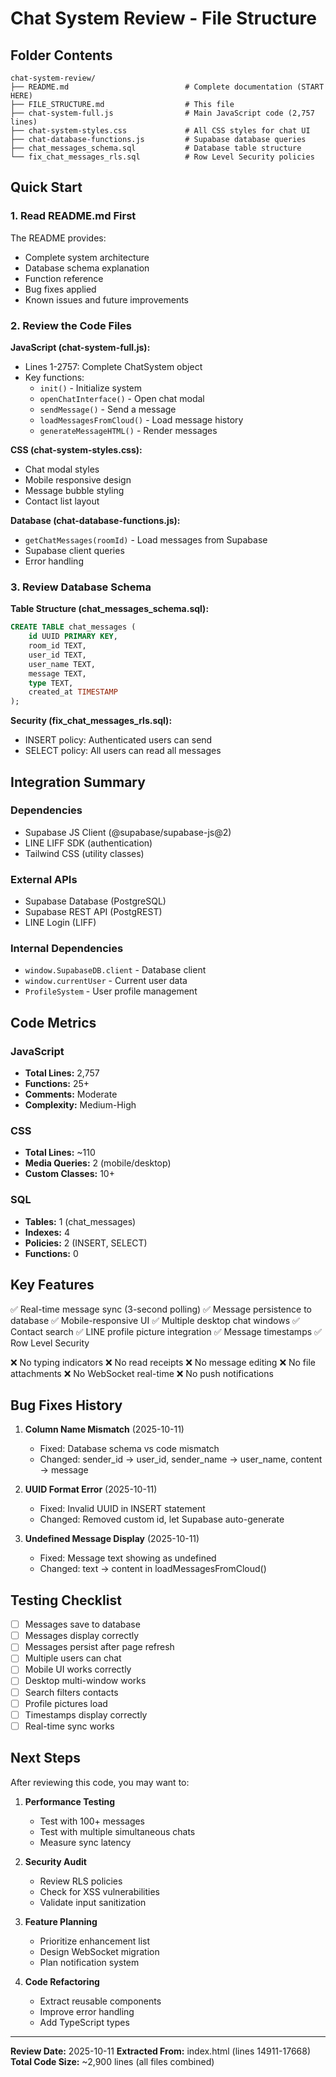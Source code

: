 # Chat System Review - File Structure

## Folder Contents

```
chat-system-review/
├── README.md                          # Complete documentation (START HERE)
├── FILE_STRUCTURE.md                  # This file
├── chat-system-full.js                # Main JavaScript code (2,757 lines)
├── chat-system-styles.css             # All CSS styles for chat UI
├── chat-database-functions.js         # Supabase database queries
├── chat_messages_schema.sql           # Database table structure
└── fix_chat_messages_rls.sql          # Row Level Security policies
```

## Quick Start

### 1. Read README.md First
The README provides:
- Complete system architecture
- Database schema explanation
- Function reference
- Bug fixes applied
- Known issues and future improvements

### 2. Review the Code Files

**JavaScript (chat-system-full.js):**
- Lines 1-2757: Complete ChatSystem object
- Key functions:
  - `init()` - Initialize system
  - `openChatInterface()` - Open chat modal
  - `sendMessage()` - Send a message
  - `loadMessagesFromCloud()` - Load message history
  - `generateMessageHTML()` - Render messages

**CSS (chat-system-styles.css):**
- Chat modal styles
- Mobile responsive design
- Message bubble styling
- Contact list layout

**Database (chat-database-functions.js):**
- `getChatMessages(roomId)` - Load messages from Supabase
- Supabase client queries
- Error handling

### 3. Review Database Schema

**Table Structure (chat_messages_schema.sql):**
```sql
CREATE TABLE chat_messages (
    id UUID PRIMARY KEY,
    room_id TEXT,
    user_id TEXT,
    user_name TEXT,
    message TEXT,
    type TEXT,
    created_at TIMESTAMP
);
```

**Security (fix_chat_messages_rls.sql):**
- INSERT policy: Authenticated users can send
- SELECT policy: All users can read all messages

## Integration Summary

### Dependencies
- Supabase JS Client (@supabase/supabase-js@2)
- LINE LIFF SDK (authentication)
- Tailwind CSS (utility classes)

### External APIs
- Supabase Database (PostgreSQL)
- Supabase REST API (PostgREST)
- LINE Login (LIFF)

### Internal Dependencies
- `window.SupabaseDB.client` - Database client
- `window.currentUser` - Current user data
- `ProfileSystem` - User profile management

## Code Metrics

### JavaScript
- **Total Lines:** 2,757
- **Functions:** 25+
- **Comments:** Moderate
- **Complexity:** Medium-High

### CSS
- **Total Lines:** ~110
- **Media Queries:** 2 (mobile/desktop)
- **Custom Classes:** 10+

### SQL
- **Tables:** 1 (chat_messages)
- **Indexes:** 4
- **Policies:** 2 (INSERT, SELECT)
- **Functions:** 0

## Key Features

✅ Real-time message sync (3-second polling)
✅ Message persistence to database
✅ Mobile-responsive UI
✅ Multiple desktop chat windows
✅ Contact search
✅ LINE profile picture integration
✅ Message timestamps
✅ Row Level Security

❌ No typing indicators
❌ No read receipts
❌ No message editing
❌ No file attachments
❌ No WebSocket real-time
❌ No push notifications

## Bug Fixes History

1. **Column Name Mismatch** (2025-10-11)
   - Fixed: Database schema vs code mismatch
   - Changed: sender_id → user_id, sender_name → user_name, content → message

2. **UUID Format Error** (2025-10-11)
   - Fixed: Invalid UUID in INSERT statement
   - Changed: Removed custom id, let Supabase auto-generate

3. **Undefined Message Display** (2025-10-11)
   - Fixed: Message text showing as undefined
   - Changed: text → content in loadMessagesFromCloud()

## Testing Checklist

- [ ] Messages save to database
- [ ] Messages display correctly
- [ ] Messages persist after page refresh
- [ ] Multiple users can chat
- [ ] Mobile UI works correctly
- [ ] Desktop multi-window works
- [ ] Search filters contacts
- [ ] Profile pictures load
- [ ] Timestamps display correctly
- [ ] Real-time sync works

## Next Steps

After reviewing this code, you may want to:

1. **Performance Testing**
   - Test with 100+ messages
   - Test with multiple simultaneous chats
   - Measure sync latency

2. **Security Audit**
   - Review RLS policies
   - Check for XSS vulnerabilities
   - Validate input sanitization

3. **Feature Planning**
   - Prioritize enhancement list
   - Design WebSocket migration
   - Plan notification system

4. **Code Refactoring**
   - Extract reusable components
   - Improve error handling
   - Add TypeScript types

---

**Review Date:** 2025-10-11
**Extracted From:** index.html (lines 14911-17668)
**Total Code Size:** ~2,900 lines (all files combined)
